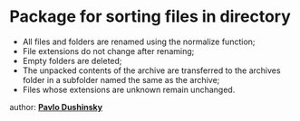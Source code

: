 # Package for sorting files in directory
<ul>
<li>All files and folders are renamed using the normalize function;</li>
<li>File extensions do not change after renaming;</li>
<li>Empty folders are deleted;</li>
<li>The unpacked contents of the archive are transferred to the archives folder
    in a subfolder named the same as the archive;</li>
<li>Files whose extensions are unknown remain unchanged.</li>
</ul>
author: <b><u>Pavlo Dushinsky</b></u>
